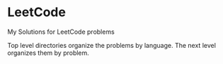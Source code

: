 # LeetCode
My Solutions for LeetCode problems

Top level directories organize the problems by language. The next level organizes them by problem.
